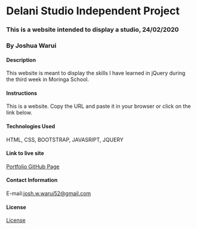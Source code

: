 # Delani Studio Independent Project
### This is a website intended to display a studio, 24/02/2020
### By Joshua Warui
#### Description
This website is meant to display the skills I have learned in jQuery during the third week in Moringa School.
#### Instructions
This is a website. Copy the URL and paste it in your browser or click on the link below.
#### Technologies Used
HTML, CSS, BOOTSTRAP, JAVASRIPT, JQUERY
#### Link to live site
[Portfolio GitHub Page](https://joshua-warui.github.io/delani-studio-IP3/)
#### Contact Information
E-mail:josh.w.warui52@gmail.com     

#### License
[License](https://opensource.org/licenses/MIT)